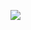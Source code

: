 [![](https://mermaid.ink/img/pako:eNptUl9PwjAQ_yqXvoAJotG3PZAMdfqExMHbEnOuB0xZO3udhBC-u1eKYIA9Xfb7e203qrSaVKKYvlsyJT1WOHdYFwbkw9JbB1NAhimTiz8bdL4qqwaNhyxAmXU1WAMj64lhjHM6Jw4Dcejs6qJNHtCc3M8lMA0gNk2_sey7nRtDq3cjUZ2rc-4ocGOP1DlcFyZypteDQZbAg62bJQUUjQZuP-rKM8ykf6RlQhsm0sRohpfJZAzj13wCLpwNe_AWDulRMBRBnkTWCZQLlArkbEnMErl3iWgq6CiBVEuQ6OCoG0XLsASg1qSPdlLtjbixod2q8otY8f72LjYLax9r7chLi5r_XUyU-QWdhO73kDqVr6zBJTw_HfZm6NZYmX7J3IPd9CmDRo8yWCPXoHqqJieQlpe0CZaFkpCaCpXIqNF9FaowW-Fh622-NqVKvGupp9pGjP5enUpmuGTa_gIzYNdo?type=png)](https://mermaid.live/edit#pako:eNptUl9PwjAQ_yqXvoAJotG3PZAMdfqExMHbEnOuB0xZO3udhBC-u1eKYIA9Xfb7e203qrSaVKKYvlsyJT1WOHdYFwbkw9JbB1NAhimTiz8bdL4qqwaNhyxAmXU1WAMj64lhjHM6Jw4Dcejs6qJNHtCc3M8lMA0gNk2_sey7nRtDq3cjUZ2rc-4ocGOP1DlcFyZypteDQZbAg62bJQUUjQZuP-rKM8ykf6RlQhsm0sRohpfJZAzj13wCLpwNe_AWDulRMBRBnkTWCZQLlArkbEnMErl3iWgq6CiBVEuQ6OCoG0XLsASg1qSPdlLtjbixod2q8otY8f72LjYLax9r7chLi5r_XUyU-QWdhO73kDqVr6zBJTw_HfZm6NZYmX7J3IPd9CmDRo8yWCPXoHqqJieQlpe0CZaFkpCaCpXIqNF9FaowW-Fh622-NqVKvGupp9pGjP5enUpmuGTa_gIzYNdo)
